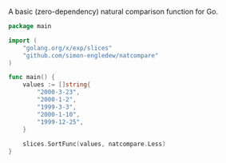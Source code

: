 A basic (zero-dependency) natural comparison function for Go.

```go
package main

import (
    "golang.org/x/exp/slices"
    "github.com/simon-engledew/natcompare"
)

func main() {
	values := []string{
		"2000-3-23",
		"2000-1-2",
		"1999-3-3",
		"2000-1-10",
		"1999-12-25",
	}
	
	slices.SortFunc(values, natcompare.Less)
}
```
